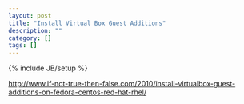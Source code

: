```yaml
---
layout: post
title: "Install Virtual Box Guest Additions"
description: ""
category: []
tags: []
---
```

{% include JB/setup %}

<http://www.if-not-true-then-false.com/2010/install-virtualbox-guest-additions-on-fedora-centos-red-hat-rhel/>
